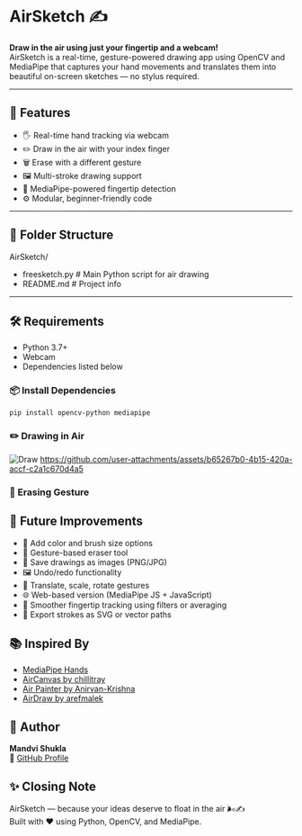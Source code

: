 # AirSketch ✍️

**Draw in the air using just your fingertip and a webcam!**  
AirSketch is a real-time, gesture-powered drawing app using OpenCV and MediaPipe that captures your hand movements and translates them into beautiful on-screen sketches — no stylus required.



---

## 🎯 Features

- 🖐️ Real-time hand tracking via webcam
- ✏️ Draw in the air with your index finger
- 🗑️ Erase with a different gesture
- 🖼️ Multi-stroke drawing support
- 🧠 MediaPipe-powered fingertip detection
- ⚙️ Modular, beginner-friendly code

---

## 📁 Folder Structure

AirSketch/
- freesketch.py   # Main Python script for air drawing
- README.md       # Project info

---

## 🛠 Requirements

- Python 3.7+
- Webcam
- Dependencies listed below

### 📦 Install Dependencies

```bash
pip install opencv-python mediapipe
```


### ✏️ Drawing in Air  
![Draw](demo_gifs/draw.gif)
https://github.com/user-attachments/assets/b65267b0-4b15-420a-accf-c2a1c670d4a5


### 🧼 Erasing Gesture  




## 🌱 Future Improvements
- 🎨 Add color and brush size options  
- 🧼 Gesture-based eraser tool  
- 💾 Save drawings as images (PNG/JPG)  
- 🖼️ Undo/redo functionality  
- 🧭 Translate, scale, rotate gestures  
- 🌐 Web-based version (MediaPipe JS + JavaScript)  
- 🧠 Smoother fingertip tracking using filters or averaging  
- 📂 Export strokes as SVG or vector paths  

## 📚 Inspired By

- [MediaPipe Hands](https://google.github.io/mediapipe/solutions/hands.html)  
- [AirCanvas by chillitray](https://github.com/chillitray/On-Air-Drawing)  
- [Air Painter by Anirvan-Krishna](https://github.com/Anirvan-Krishna/Air-Painter)  
- [AirDraw by arefmalek](https://github.com/arefmalek/airdraw)  

## 🙋 Author

**Mandvi Shukla**  
📎 [GitHub Profile](https://github.com/Mandvi-Shukla)

## ✨ Closing Note

AirSketch — because your ideas deserve to float in the air 🌬️✍️  
Built with ❤️ using Python, OpenCV, and MediaPipe.

